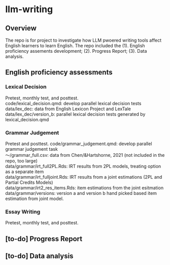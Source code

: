 # llm-writing
## Overview
The repo is for project to investigate how LLM pwoered writing tools affect English learners to learn English. The repo included the (1). English proficiency assements development; (2). Progress Report; (3). Data analysis. 

## English proficiency assessments

### Lexical Decision
Pretest, monthly test, and posttest. <br>
code/lexical_decision.qmd: develop parallel lexical decision tests <br>
data/lex_dec: data from English Lexicon Project and LexTale <br>
data/lex_dec/version_b: parallel lexical decision tests generated by lexical_decision.qmd

### Grammar Judgement
Pretest and posttest.
code/grammar_judgement.qmd: develop parallel grammar judgement task <br>
～/grammar_full.csv: data from Chen/&Hartshorne, 2021 (not included in the repo, too large) <br>
data/grammar/irt_full2PL.Rds: IRT results from 2PL models, treating option as a separate item <br>
data/grammar/irt_fulljoint.Rds: IRT results from a joint estimations (2PL and Partial Credits Models) <br>
data/grammar/irt2_res_items.Rds: item estimations from the joint esitmation <br>
data/grammar/versions: version a and version b hand picked based item estimation from joint model. <br>

### Essay Writing
Pretest, monthly test, and posttest. 

## [to-do] Progress Report

## [to-do] Data analysis